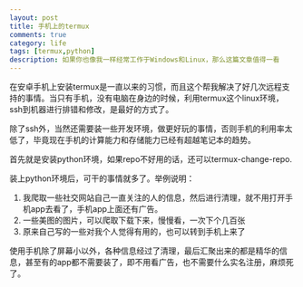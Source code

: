 ```yaml
---
layout: post
title: 手机上的termux
comments: true
category: life
tags: [termux,python]
description: 如果你也像我一样经常工作于Windows和Linux，那么这篇文章值得一看
---
```


在安卓手机上安装termux是一直以来的习惯，而且这个帮我解决了好几次远程支持的事情。当只有手机，没有电脑在身边的时候，利用termux这个linux环境，ssh到机器进行排错和修改，是最好的方式了。  

除了ssh外，当然还需要装一些开发环境，做更好玩的事情，否则手机的利用率太低了，毕竟现在手机的计算能力和存储能力已经有超越笔记本的趋势。  

首先就是安装python环境，如果repo不好用的话，还可以termux-change-repo. 

装上python环境后，可干的事情就多了。举例说明：

1. 我爬取一些社交网站自己一直关注的人的信息，然后进行清理，就不用打开手机app去看了，手机app上面还有广告。
2. 一些美图的图片，可以爬取下载下来，慢慢看，一次下个几百张
3. 原来自己写的一些对我个人觉得有用的，也可以转到手机上来了


使用手机除了屏幕小以外，各种信息经过了清理，最后汇聚出来的都是精华的信息，甚至有的app都不需要装了，即不用看广告，也不需要什么实名注册，麻烦死了。

